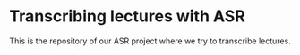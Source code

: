 # Transcribing lectures with ASR

This is the repository of our ASR project where we try to transcribe lectures.

